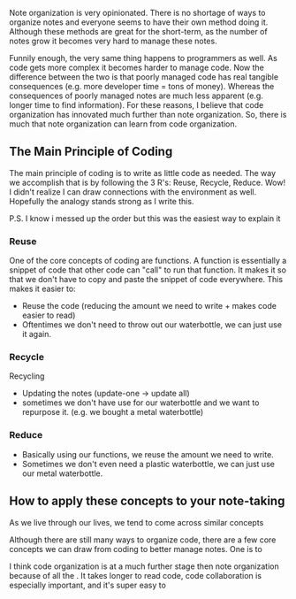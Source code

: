 Note organization is very opinionated. There is no shortage of ways to organize notes and everyone seems to have their own method doing it. Although these methods are great for the short-term, as the number of notes grow it becomes very hard to manage these notes. 

Funnily enough, the very same thing happens to programmers as well. As code gets more complex it becomes harder to manage code. Now the difference between the two is that poorly managed code has real tangible consequences (e.g. more developer time = tons of money). Whereas the consequences of poorly managed notes are much less apparent (e.g. longer time to find information). For these reasons, I believe that code organization has innovated much further than note organization. So, there is much that note organization can learn from code organization. 

## The Main Principle of Coding
The main principle of coding is to write as little code as needed. The way we accomplish that is by following the 3 R's: Reuse, Recycle, Reduce. Wow! I didn't realize I can draw connections with the environment as well. Hopefully the analogy stands strong as I write this.

P.S. I know i messed up the order but this was the easiest way to explain it

### Reuse
One of the core concepts of coding are functions. A function is essentially a snippet of code that other code can "call" to run that function. It makes it so that we don't have to copy and paste the snippet of code everywhere. This makes it easier to:
- Reuse the code (reducing the amount we need to write + makes code easier to read)
- Oftentimes we don't need to throw out our waterbottle, we can just use it again.

### Recycle
Recycling
- Updating the notes  (update-one -> update all)
- sometimes we don't have use for our waterbottle and we want to repurpose it. (e.g. we bought a metal waterbottle)

### Reduce
- Basically using our functions, we reuse the amount we need to write.
- Sometimes we don't even need a plastic waterbottle, we can just use our metal waterbottle. 



## How to apply these concepts to your note-taking
As we live through our lives, we tend to come across similar concepts


Although there are still many ways to organize code, there are a few core concepts we can draw from coding to better manage notes. One is to 

I think code organization is at a much further stage then note organization because of all the . It takes longer to read code, code collaboration is especially important, and it's super easy to 